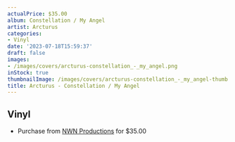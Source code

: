 ```yaml
---
actualPrice: $35.00
album: Constellation / My Angel
artist: Arcturus
categories:
- Vinyl
date: '2023-07-18T15:59:37'
draft: false
images:
- /images/covers/arcturus-constellation_-_my_angel.png
inStock: true
thumbnailImage: /images/covers/arcturus-constellation_-_my_angel-thumb.png
title: Arcturus - Constellation / My Angel
---
```


## Vinyl
* Purchase from [NWN Productions](http://shop.nwnprod.com/index.php?route=product/product&path=75&product_id=36640&sort=pd.name&order=ASC) for $35.00
